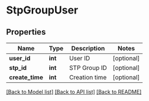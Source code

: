 # StpGroupUser

## Properties
Name | Type | Description | Notes
------------ | ------------- | ------------- | -------------
**user_id** | **int** | User ID | [optional] 
**stp_id** | **int** | STP Group ID | [optional] 
**create_time** | **int** | Creation time | [optional] 

[[Back to Model list]](../README.md#documentation-for-models) [[Back to API list]](../README.md#documentation-for-api-endpoints) [[Back to README]](../README.md)


